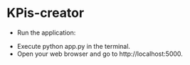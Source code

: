# KPis-creator
* Run the application:
- Execute python app.py in the terminal.
- Open your web browser and go to http://localhost:5000.

